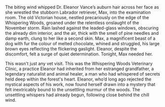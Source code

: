 The biting wind whipped Dr. Eleanor Vance’s auburn hair across her face as she wrestled the stubborn Labrador retriever, Max, into the examination room.  The old Victorian house, nestled precariously on the edge of the Whispering Woods, groaned under the relentless onslaught of the November storm.  Rain lashed against the leaded-glass windows, obscuring the already dim interior, and the air, thick with the smell of pine needles and damp earth, clung to her like a second skin.  Max, a magnificent beast of a dog with fur the colour of melted chocolate, whined and struggled, his large brown eyes reflecting the flickering gaslight.  Eleanor, despite the discomfort, felt a surge of quiet determination.  Tonight, Max needed her.  

This wasn't just any vet visit. This was the Whispering Woods Veterinary Clinic, a practice Eleanor had inherited from her estranged grandfather, a legendary naturalist and animal healer, a man who had whispered of secrets held deep within the forest's heart. Eleanor, who’d long ago rejected the mystical aspects of his work, now found herself drawn into a mystery that felt inextricably bound to the unsettling murmur of the woods.  The unsettling whispers had already begun, following close behind the chill wind.
